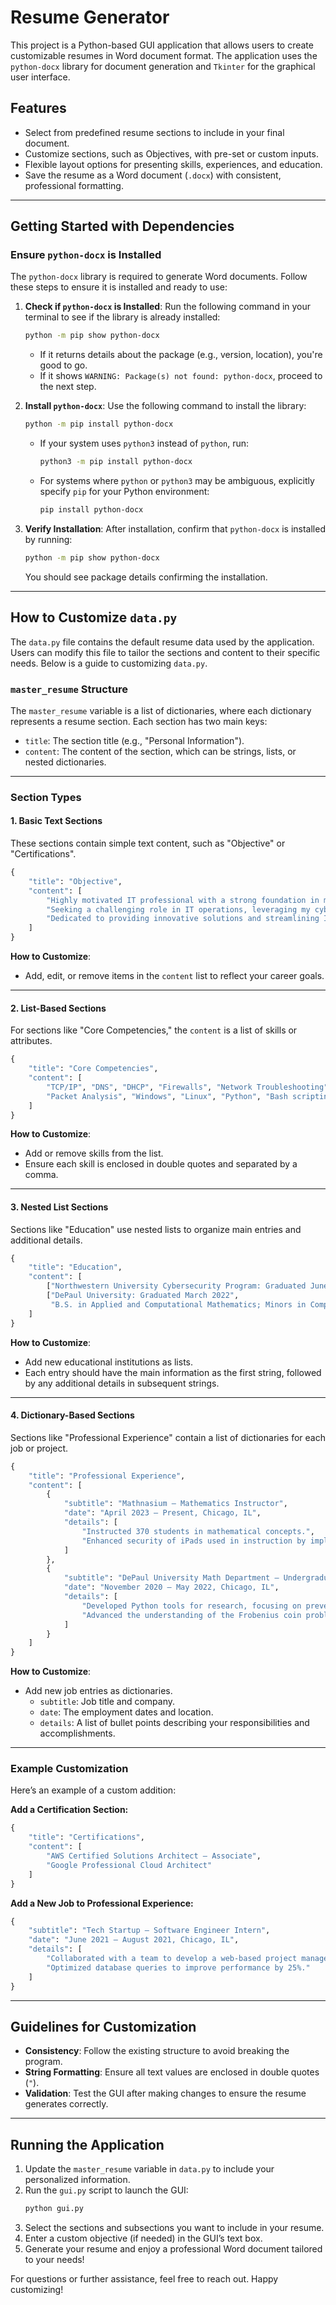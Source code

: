 # Resume Generator

This project is a Python-based GUI application that allows users to create customizable resumes in Word document format. The application uses the `python-docx` library for document generation and `Tkinter` for the graphical user interface.

## Features
- Select from predefined resume sections to include in your final document.
- Customize sections, such as Objectives, with pre-set or custom inputs.
- Flexible layout options for presenting skills, experiences, and education.
- Save the resume as a Word document (`.docx`) with consistent, professional formatting.

---

## Getting Started with Dependencies

### Ensure `python-docx` is Installed

The `python-docx` library is required to generate Word documents. Follow these steps to ensure it is installed and ready to use:

1. **Check if `python-docx` is Installed**:
   Run the following command in your terminal to see if the library is already installed:
   ```bash
   python -m pip show python-docx
   ```
   - If it returns details about the package (e.g., version, location), you're good to go.
   - If it shows `WARNING: Package(s) not found: python-docx`, proceed to the next step.

2. **Install `python-docx`**:
   Use the following command to install the library:
   ```bash
   python -m pip install python-docx
   ```
   - If your system uses `python3` instead of `python`, run:
     ```bash
     python3 -m pip install python-docx
     ```
   - For systems where `python` or `python3` may be ambiguous, explicitly specify `pip` for your Python environment:
     ```bash
     pip install python-docx
     ```

3. **Verify Installation**:
   After installation, confirm that `python-docx` is installed by running:
   ```bash
   python -m pip show python-docx
   ```
   You should see package details confirming the installation.

---

## How to Customize `data.py`

The `data.py` file contains the default resume data used by the application. Users can modify this file to tailor the sections and content to their specific needs. Below is a guide to customizing `data.py`.

### `master_resume` Structure

The `master_resume` variable is a list of dictionaries, where each dictionary represents a resume section. Each section has two main keys:
- `title`: The section title (e.g., "Personal Information").
- `content`: The content of the section, which can be strings, lists, or nested dictionaries.

---

### Section Types

#### 1. **Basic Text Sections**
These sections contain simple text content, such as "Objective" or "Certifications".

```python
{
    "title": "Objective",
    "content": [
        "Highly motivated IT professional with a strong foundation in mathematics, computer science, and cybersecurity.",
        "Seeking a challenging role in IT operations, leveraging my cybersecurity and troubleshooting skills to ensure seamless system performance.",
        "Dedicated to providing innovative solutions and streamlining IT processes to meet dynamic business needs."
    ]
}
```

**How to Customize**:
- Add, edit, or remove items in the `content` list to reflect your career goals.

---

#### 2. **List-Based Sections**
For sections like "Core Competencies," the `content` is a list of skills or attributes.

```python
{
    "title": "Core Competencies",
    "content": [
        "TCP/IP", "DNS", "DHCP", "Firewalls", "Network Troubleshooting",
        "Packet Analysis", "Windows", "Linux", "Python", "Bash scripting"
    ]
}
```

**How to Customize**:
- Add or remove skills from the list.
- Ensure each skill is enclosed in double quotes and separated by a comma.

---

#### 3. **Nested List Sections**
Sections like "Education" use nested lists to organize main entries and additional details.

```python
{
    "title": "Education",
    "content": [
        ["Northwestern University Cybersecurity Program: Graduated June 2024"],
        ["DePaul University: Graduated March 2022",
         "B.S. in Applied and Computational Mathematics; Minors in Computer Science and Physics."]
    ]
}
```

**How to Customize**:
- Add new educational institutions as lists.
- Each entry should have the main information as the first string, followed by any additional details in subsequent strings.

---

#### 4. **Dictionary-Based Sections**
Sections like "Professional Experience" contain a list of dictionaries for each job or project.

```python
{
    "title": "Professional Experience",
    "content": [
        {
            "subtitle": "Mathnasium – Mathematics Instructor",
            "date": "April 2023 – Present, Chicago, IL",
            "details": [
                "Instructed 370 students in mathematical concepts.",
                "Enhanced security of iPads used in instruction by implementing guided access controls."
            ]
        },
        {
            "subtitle": "DePaul University Math Department – Undergraduate Student Researcher",
            "date": "November 2020 – May 2022, Chicago, IL",
            "details": [
                "Developed Python tools for research, focusing on preventing rounding errors in fraction representations.",
                "Advanced the understanding of the Frobenius coin problem and computed symmetry in large data sets."
            ]
        }
    ]
}
```

**How to Customize**:
- Add new job entries as dictionaries.
  - `subtitle`: Job title and company.
  - `date`: The employment dates and location.
  - `details`: A list of bullet points describing your responsibilities and accomplishments.

---

### Example Customization

Here’s an example of a custom addition:

**Add a Certification Section:**

```python
{
    "title": "Certifications",
    "content": [
        "AWS Certified Solutions Architect – Associate",
        "Google Professional Cloud Architect"
    ]
}
```

**Add a New Job to Professional Experience:**

```python
{
    "subtitle": "Tech Startup – Software Engineer Intern",
    "date": "June 2021 – August 2021, Chicago, IL",
    "details": [
        "Collaborated with a team to develop a web-based project management tool using Python and Flask.",
        "Optimized database queries to improve performance by 25%."
    ]
}
```

---

## Guidelines for Customization
- **Consistency**: Follow the existing structure to avoid breaking the program.
- **String Formatting**: Ensure all text values are enclosed in double quotes (`"`).
- **Validation**: Test the GUI after making changes to ensure the resume generates correctly.

---

## Running the Application
1. Update the `master_resume` variable in `data.py` to include your personalized information.
2. Run the `gui.py` script to launch the GUI:
   ```bash
   python gui.py
   ```
3. Select the sections and subsections you want to include in your resume.
4. Enter a custom objective (if needed) in the GUI’s text box.
5. Generate your resume and enjoy a professional Word document tailored to your needs!

For questions or further assistance, feel free to reach out. Happy customizing!
